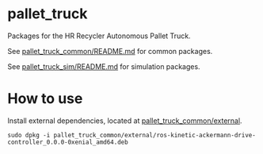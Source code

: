 # pallet_truck

Packages for the HR Recycler Autonomous Pallet Truck.

See [pallet_truck_common/README.md](pallet_truck_common/README.md) for common packages.

See [pallet_truck_sim/README.md](pallet_truck_sim/README.md) for simulation packages.

# How to use

Install external dependencies, located at [pallet_truck_common/external](pallet_truck_common/external).

` sudo dpkg -i pallet_truck_common/external/ros-kinetic-ackermann-drive-controller_0.0.0-0xenial_amd64.deb `
